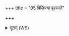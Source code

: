 +++
title = "05 विलिप्त्या बृहस्पते"

+++
<details><summary>मूलम् (WS)</summary>

विलिप्त्या बृहस्पते या च सूतवशा वशा।  
याः प्र यच्छेद् ब्रह्मभ्यः य आशंसेत भूत्याम् ॥ ॥ ६ ॥
</details>